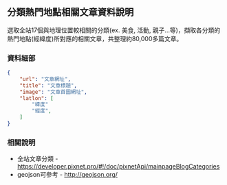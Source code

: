 ## 分類熱門地點相關文章資料說明

選取全站17個與地理位置較相關的分類(ex. 美食, 活動, 親子...等)，擷取各分類的熱門地點(經緯度)所對應的相關文章，共整理約80,000多篇文章。

### 資料細部
```json
{
    "url": "文章網址",
    "title": "文章標題",
    "image": "文章首圖網址",
    "latlon": [
        "緯度"
        "經度",
    ]
}
```

### 相關說明
- 全站文章分類 - https://developer.pixnet.pro/#!/doc/pixnetApi/mainpageBlogCategories
- geojson可參考 - http://geojson.org/
